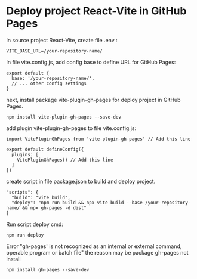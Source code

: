 # Deploy project React-Vite in GitHub Pages


In source project React-Vite, create file .env :
``` 
VITE_BASE_URL=/your-repository-name/
```


In file vite.config.js, add config base to define URL for GitHub Pages:
```
export default {
  base: '/your-repository-name/',
  // ... other config settings
}
```


next, install package vite-plugin-gh-pages for deploy project in GitHub Pages.
```
npm install vite-plugin-gh-pages --save-dev
```


add plugin vite-plugin-gh-pages to file vite.config.js:
```
import VitePluginGhPages from 'vite-plugin-gh-pages' // Add this line

export default defineConfig({
  plugins: [
    VitePluginGhPages() // Add this line
  ]
})
```


create script in file package.json to build and deploy project.
```
"scripts": {
  "build": "vite build",
  "deploy": "npm run build && npx vite build --base /your-repository-name/ && npx gh-pages -d dist"
}
```

Run script deploy cmd:
```
npm run deploy
```


Error "gh-pages' is not recognized as an internal or external command, operable program or batch file"  the reason may be package gh-pages not install 
```
npm install gh-pages --save-dev
```